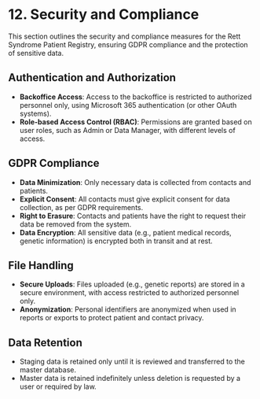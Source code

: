 # 12. Security and Compliance

This section outlines the security and compliance measures for the Rett Syndrome Patient Registry, ensuring GDPR compliance and the protection of sensitive data.

## Authentication and Authorization
- **Backoffice Access**: Access to the backoffice is restricted to authorized personnel only, using Microsoft 365 authentication (or other OAuth systems).
- **Role-based Access Control (RBAC)**: Permissions are granted based on user roles, such as Admin or Data Manager, with different levels of access.

## GDPR Compliance
- **Data Minimization**: Only necessary data is collected from contacts and patients.
- **Explicit Consent**: All contacts must give explicit consent for data collection, as per GDPR requirements.
- **Right to Erasure**: Contacts and patients have the right to request their data be removed from the system.
- **Data Encryption**: All sensitive data (e.g., patient medical records, genetic information) is encrypted both in transit and at rest.

## File Handling
- **Secure Uploads**: Files uploaded (e.g., genetic reports) are stored in a secure environment, with access restricted to authorized personnel only.
- **Anonymization**: Personal identifiers are anonymized when used in reports or exports to protect patient and contact privacy.

## Data Retention
- Staging data is retained only until it is reviewed and transferred to the master database.
- Master data is retained indefinitely unless deletion is requested by a user or required by law.
